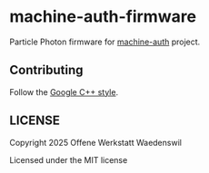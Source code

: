 # machine-auth-firmware

Particle Photon firmware for [machine-auth](https://github.com/werkstattwaedi/machine-auth) project.

## Contributing

Follow the [Google C++ style](https://google.github.io/styleguide/cppguide.html).

## LICENSE

Copyright 2025 Offene Werkstatt Waedenswil

Licensed under the MIT license
